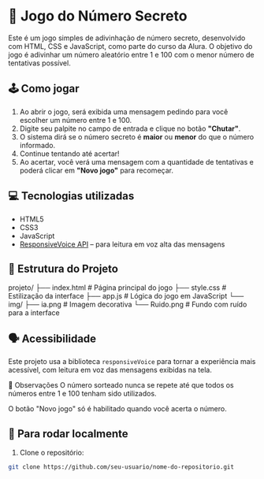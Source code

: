 # 🎯 Jogo do Número Secreto

Este é um jogo simples de adivinhação de número secreto, desenvolvido com HTML, CSS e JavaScript, como parte do curso da Alura. O objetivo do jogo é adivinhar um número aleatório entre 1 e 100 com o menor número de tentativas possível.

## 🕹️ Como jogar

1. Ao abrir o jogo, será exibida uma mensagem pedindo para você escolher um número entre 1 e 100.
2. Digite seu palpite no campo de entrada e clique no botão **"Chutar"**.
3. O sistema dirá se o número secreto é **maior** ou **menor** do que o número informado.
4. Continue tentando até acertar!
5. Ao acertar, você verá uma mensagem com a quantidade de tentativas e poderá clicar em **"Novo jogo"** para recomeçar.

## 💻 Tecnologias utilizadas

- HTML5
- CSS3
- JavaScript
- [ResponsiveVoice API](https://responsivevoice.org/) – para leitura em voz alta das mensagens

## 📁 Estrutura do Projeto

projeto/
├── index.html # Página principal do jogo
├── style.css # Estilização da interface
├── app.js # Lógica do jogo em JavaScript
└── img/
├── ia.png # Imagem decorativa
└── Ruido.png # Fundo com ruído para a interface


## 🗣️ Acessibilidade

Este projeto usa a biblioteca `responsiveVoice` para tornar a experiência mais acessível, com leitura em voz das mensagens exibidas na tela.

📌 Observações
O número sorteado nunca se repete até que todos os números entre 1 e 100 tenham sido utilizados.

O botão "Novo jogo" só é habilitado quando você acerta o número.




## 🚀 Para rodar localmente

1. Clone o repositório:

```bash
git clone https://github.com/seu-usuario/nome-do-repositorio.git
